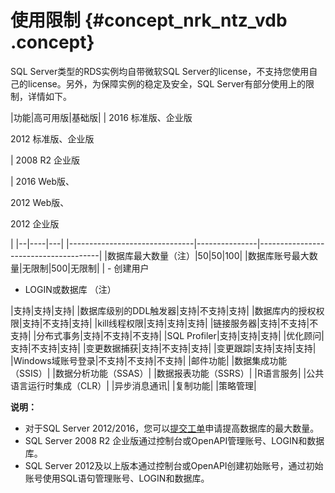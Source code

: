 # 使用限制 {#concept_nrk_ntz_vdb .concept}

SQL Server类型的RDS实例均自带微软SQL Server的license，不支持您使用自己的license。另外，为保障实例的稳定及安全，SQL Server有部分使用上的限制，详情如下。

|功能|高可用版|基础版|
| 2016 标准版、企业版

 2012 标准版、企业版

 | 2008 R2 企业版

 | 2016 Web版、

 2012 Web版、

 2012 企业版

 |
|--|----|---|
|-------------------------------|---------------|--------------------------------------|
|数据库最大数量（注）|50|50|100|
|数据库账号最大数量|无限制|500|无限制|
| -   创建用户
-   LOGIN或数据库 （注）

 |支持|支持|支持|
|数据库级别的DDL触发器|支持|不支持|支持|
|数据库内的授权权限|支持|不支持|支持|
|kill线程权限|支持|支持|支持|
|链接服务器|支持|不支持|不支持|
|分布式事务|支持|不支持|不支持|
|SQL Profiler|支持|支持|支持|
|优化顾问|支持|不支持|支持|
|变更数据捕获|支持|不支持|支持|
|变更跟踪|支持|支持|支持|
|Windows域账号登录|不支持|不支持|不支持|
|邮件功能|
|数据集成功能（SSIS）|
|数据分析功能（SSAS）|
|数据报表功能（SSRS）|
|R语言服务|
|公共语言运行时集成（CLR）|
|异步消息通讯|
|复制功能|
|策略管理|

**说明：** 

-   对于SQL Server 2012/2016，您可以[提交工单](https://selfservice.console.aliyun.com/ticket/createIndex)申请提高数据库的最大数量。
-   SQL Server 2008 R2 企业版通过控制台或OpenAPI管理账号、LOGIN和数据库。
-   SQL Server 2012及以上版本通过控制台或OpenAPI创建初始账号，通过初始账号使用SQL语句管理账号、LOGIN和数据库。

